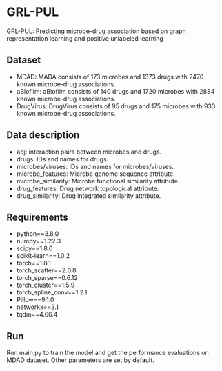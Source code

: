 # GRL-PUL

GRL-PUL: Predicting microbe-drug association based on graph representation learning and positive unlabeled learning



## Dataset

- MDAD: MADA consists of  173 microbes and 1373 drugs with 2470 known microbe-drug associations.
- aBiofilm: aBiofilm consists of 140 drugs and 1720 microbes with 2884 known microbe-drug associations.
- DrugVirus: DrugVirus consists of 95 drugs and 175 microbes with 933 known microbe-drug associations.



## Data description

- adj: interaction pairs between microbes and drugs.
- drugs: IDs and names for drugs.
- microbes/viruses: IDs and names for microbes/viruses.
- microbe_features: Microbe genome sequence attribute.
- microbe_similarity: Microbe functional similarity attribute.
- drug_features: Drug network topological attribute.
- drug_similarity: Drug integrated similarity attribute.



## Requirements

- python==3.8.0
- numpy==1.22.3
- scipy==1.8.0
- scikit-learn==1.0.2
- torch==1.8.1
- torch_scatter==2.0.8
- torch_sparse==0.6.12
- torch_cluster==1.5.9
- torch_spline_conv==1.2.1
- Pillow==9.1.0
- networkx==3.1
- tqdm==4.66.4



## Run

Run main.py to train the model and get the performance evaluations on MDAD dataset. Other parameters are set by default.